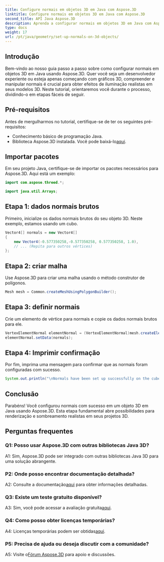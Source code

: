 ```yaml
---
title: Configure normais em objetos 3D em Java com Aspose.3D
linktitle: Configure normais em objetos 3D em Java com Aspose.3D
second_title: API Java Aspose.3D
description: Aprenda a configurar normais em objetos 3D em Java com Aspose.3D. Aprimore seus gráficos com este tutorial abrangente.
type: docs
weight: 17
url: /pt/java/geometry/set-up-normals-on-3d-objects/
---
```

## Introdução

Bem-vindo ao nosso guia passo a passo sobre como configurar normais em objetos 3D em Java usando Aspose.3D. Quer você seja um desenvolvedor experiente ou esteja apenas começando com gráficos 3D, compreender e manipular normais é crucial para obter efeitos de iluminação realistas em seus modelos 3D. Neste tutorial, orientaremos você durante o processo, dividindo-o em etapas fáceis de seguir.

## Pré-requisitos

Antes de mergulharmos no tutorial, certifique-se de ter os seguintes pré-requisitos:

- Conhecimento básico de programação Java.
-  Biblioteca Aspose.3D instalada. Você pode baixá-lo[aqui](https://releases.aspose.com/3d/java/).

## Importar pacotes

Em seu projeto Java, certifique-se de importar os pacotes necessários para Aspose.3D. Aqui está um exemplo:

```java
import com.aspose.threed.*;

import java.util.Arrays;
```

## Etapa 1: dados normais brutos

Primeiro, inicialize os dados normais brutos do seu objeto 3D. Neste exemplo, estamos usando um cubo.

```java
Vector4[] normals = new Vector4[]
{
    new Vector4(-0.577350258,-0.577350258, 0.577350258, 1.0),
    // ... (Repita para outros vértices)
};

```

## Etapa 2: criar malha

Use Aspose.3D para criar uma malha usando o método construtor de polígonos.

```java
Mesh mesh = Common.createMeshUsingPolygonBuilder();
```

## Etapa 3: definir normais

Crie um elemento de vértice para normais e copie os dados normais brutos para ele.

```java
VertexElementNormal elementNormal = (VertexElementNormal)mesh.createElement(VertexElementType.NORMAL, MappingMode.CONTROL_POINT, ReferenceMode.DIRECT);
elementNormal.setData(normals);
```

## Etapa 4: Imprimir confirmação

Por fim, imprima uma mensagem para confirmar que as normais foram configuradas com sucesso.

```java
System.out.println("\nNormals have been set up successfully on the cube.");
```

## Conclusão

Parabéns! Você configurou normais com sucesso em um objeto 3D em Java usando Aspose.3D. Esta etapa fundamental abre possibilidades para renderização e sombreamento realistas em seus projetos 3D.

## Perguntas frequentes

### Q1: Posso usar Aspose.3D com outras bibliotecas Java 3D?

A1: Sim, Aspose.3D pode ser integrado com outras bibliotecas Java 3D para uma solução abrangente.

### P2: Onde posso encontrar documentação detalhada?

 A2: Consulte a documentação[aqui](https://reference.aspose.com/3d/java/) para obter informações detalhadas.

### Q3: Existe um teste gratuito disponível?

 A3: Sim, você pode acessar a avaliação gratuita[aqui](https://releases.aspose.com/).

### Q4: Como posso obter licenças temporárias?

 A4: Licenças temporárias podem ser obtidas[aqui](https://purchase.aspose.com/temporary-license/).

### P5: Precisa de ajuda ou deseja discutir com a comunidade?

 A5: Visite o[Fórum Aspose.3D](https://forum.aspose.com/c/3d/18) para apoio e discussões.